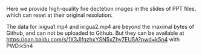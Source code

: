 Here we provide high-quality fire dectetion images in the slides of PPT files, which can reset at their original resolution. 


The data for ixigua1.mp4 and ixigua2.mp4 are beyond the maximal bytes of Github, and can not be uploaded to Github. But they can be available at https://pan.baidu.com/s/1X3JlfgzhxYSN5xZhy7EU5A?pwd=k5n4 with PWD:k5n4
